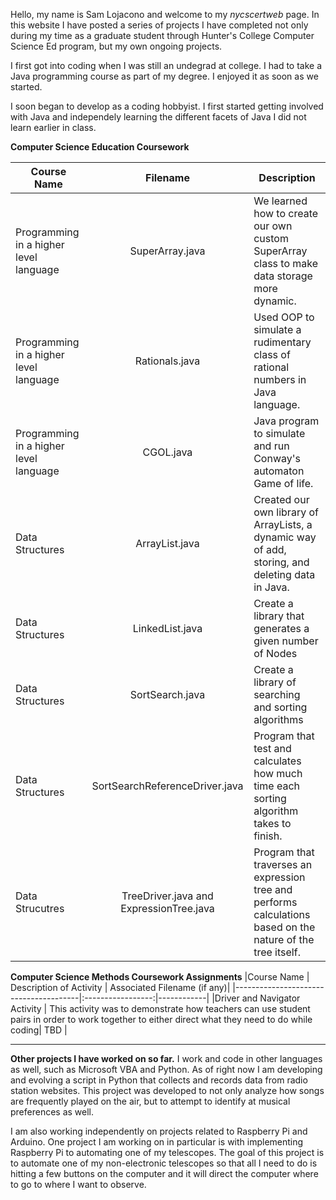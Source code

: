 Hello, my name is Sam Lojacono and welcome to my *nycscertweb* page.  In this website I have posted a series of projects I have completed not only during my time as a graduate student through Hunter's College Computer Science Ed program, but my own ongoing projects.

I first got into coding when I was still an undegrad at college.  I had to take a Java programming course as part of my degree.  I enjoyed it as soon as we started.

I soon began to develop as a coding hobbyist. I first started getting involved with Java and independely learning the different facets of Java I did not learn earlier in class.

**Computer Science Education Coursework**

|Course Name                             | Filename         | Description|
|----------------------------------------|:----------------:|-----------|
|Programming in a higher level language  | SuperArray.java  | We learned how to create our own custom SuperArray class to make data storage more dynamic.|
|Programming in a higher level language  | Rationals.java   | Used OOP to simulate a rudimentary class of rational numbers in Java language.|
|Programming in a higher level language  | CGOL.java        | Java program to simulate and run Conway's automaton Game of life.|
|Data Structures                         | ArrayList.java   | Created our own library of ArrayLists, a dynamic way of add, storing, and deleting data in Java.|
|Data Structures                         | LinkedList.java  | Create a library that generates a given number of Nodes|
|Data Structures                         | SortSearch.java  | Create a library of searching and sorting algorithms|
|Data Structures                         | SortSearchReferenceDriver.java| Program that test and calculates how much time each sorting algorithm takes to finish.|
|Data Strucutres                         | TreeDriver.java and ExpressionTree.java| Program that traverses an expression tree and performs calculations based on the nature of the tree itself.

**Computer Science Methods Coursework Assignments**
|Course Name                            | Description of Activity          | Associated Filename (if any)|
|---------------------------------------|:-----------------:|------------|
|Driver and Navigator Activity | This activity was to demonstrate how teachers can use student pairs in order to work together to either direct what they need to do while coding| TBD |


---
**Other projects I have worked on so far.**
I work and code in other languages as well, such as Microsoft VBA and Python.  As of right now I am developing and evolving a script in Python that collects and records data from radio station websites.  This project was developed to not only analyze how songs are frequently played on the air, but to attempt to identify at musical preferences as well.

I am also working independently on projects related to Raspberry Pi and Arduino.  One project I am working on in particular is with implementing Raspberry Pi to automating one of my telescopes.  The goal of this project is to automate one of my non-electronic telescopes so that all I need to do is hitting a few buttons on the computer and it will direct the computer where to go to where I want to observe.
